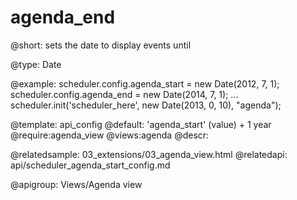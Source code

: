 agenda_end
=============
@short: sets the date to display events until
	

@type: Date


@example:
scheduler.config.agenda_start = new Date(2012, 7, 1);
scheduler.config.agenda_end = new Date(2014, 7, 1);
...
scheduler.init('scheduler_here', new Date(2013, 0, 10), "agenda");

@template:	api_config
@default: 'agenda_start' (value) + 1 year
@require:agenda_view
@views:agenda
@descr:


@relatedsample:
	03_extensions/03_agenda_view.html
@relatedapi:
	api/scheduler_agenda_start_config.md

@apigroup: Views/Agenda view
